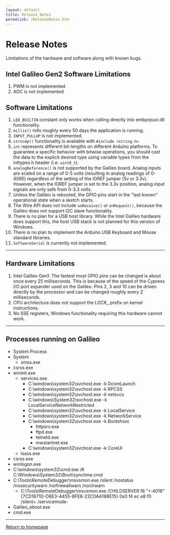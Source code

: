 ```yaml
---
layout: default
title: Release Notes
permalink: /ReleaseNotes.htm
---
```


<div class="jumbotron">
  <div class="container">
    <h1>Release Notes</h1>
    <p>Limitations of the hardware and software along with known bugs.</p>
  </div>
</div>
<div class="container">
  <h2>Intel Galileo Gen2 Software Limitations</h2>
  <p>
    <ol>
      <li>PWM is not implemented</li>
      <li>ADC is not implemented</li>
    </ol>
  </p>

  <h2>Software Limitations</h2>
  <p>
    <ol>
      <li>
        <code>LED_BUILTIN</code> constant only works when calling directly into embprpusr.dll functionality.
      </li>
      <li>
        <code>millis()</code> rolls roughly every 50 days the application is running.
      </li>
      <li>
        <code>INPUT_PULLUP</code> is not implemented.
      </li>
      <li>
        <code>strncmp()</code> functionality is available with <code>#include &lt;string.h&gt;</code>
      </li>
      <li>
        <code>int</code> represents different bit-lengths on different Arduino platforms. To guarantee a specific behavior with bitwise operations, you should cast the data to the explicit desired type using variable types from the inttypes.h header (i.e. <code>uint8_t</code>).
      </li>
      <li>
        <code>analogReference()</code> is not supported by the Galileo board.  Analog inputs are scaled on a range of 0-5 volts (resulting in analog readings of 0-4095) regardless of the setting of the IOREF jumper (5v or 3.3v). However, when the IOREF jumper is set to the 3.3v position, analog input signals are only safe from 0-3.3 volts.
      </li>
      <li>
        Unless the Galileo is rebooted, the GPIO pins start in the "last known" operational state when a sketch starts.
      </li>
      <li>
        The Wire API does not include <code>onReceive()</code> or <code>onRequest()</code>, because the Galileo does not support I2C slave functionality.
      </li>
      <li>
        There is no plan for a USB host library. While the Intel Galileo hardware does support this, the host USB stack is not planned for this version of Windows.
      </li>
      <li>
        There is no plan to implement the Arduino USB Keyboard and Mouse standard libraries. 
      </li>
      <li>
        <code>SoftwareSerial</code> is currently not implemented.
      </li>
    </ol>
  </p>
  <hr/>

  <h2>Hardware Limitations</h2>
  <p>
    <ol>
      <li>Intel Galileo Gen1: The fastest most GPIO pins can be changed is about once every 25 milliseconds. This is because of the speed of the Cypress I/O port expander used on the Galileo. Pins 2, 3 and 10 can be driven directly by the processor and can be changed roughly every 2 milliseconds.</li>
      <li>CPU architecture does not support the LOCK_ prefix on kernel instructions.</li>
      <li>No SSE registers, Windows functionality requiring this hardware cannot work.</li>
    </ol>
  </p>
  <hr/>

  <h2>Processes running on Galileo</h2>
  <p>
    <ul>
      <li>System Process</li>
      <li>
        System
        <ul>
          <li>smss.exe</li>
		</ul>
      </li>
      <li>csrss.exe</li>
      <li>
        wininit.exe
        <ul>
          <li>
            services.exe
            <ul>
              <li>C:\windows\system32\svchost.exe -k DcomLaunch</li>
              <li>C:\windows\system32\svchost.exe -k RPCSS</li>
              <li>C:\windows\system32\svchost.exe -k netsvcs</li>
              <li>C:\windows\System32\svchost.exe -k LocalServiceNetworkRestricted</li>
              <li>C:\windows\system32\svchost.exe -k LocalService</li>
              <li>C:\windows\system32\svchost.exe -k NetworkService</li>
              <li>
                C:\windows\system32\svchost.exe -k Bootshsvc
                <ul>
                  <li>httpsrv.exe</li>
                  <li>ftpd.exe</li>
                  <li>telnetd.exe</li>
                  <li>mwstartnet.exe</li>
                </ul>
              </li>
              <li>C:\windows\system32\svchost.exe -k CoreUI</li>
			</ul>
          </li>
          <li>lsass.exe</li>
		</ul>
      </li>
      <li>csrss.exe</li>
      <li>winlogon.exe</li>
      <li>C:\windows\system32\cmd.exe  /K C:\Windows\System32\Boot\synctime.cmd</li>
      <li>
        C:\Tools\RemoteDebugger\msvsmon.exe  /silent /nostatus /nosecuritywarn /nofirewallwarn /noclrwarn
        <ul>
          <li>C:\Tools\RemoteDebugger\msvsmon.exe /CHILDSERVER f8 "+:4018" {7CD1671D-D6E3-4455-8FE8-22C0AA188E15} 0x0 f4 ec e8 f0 /silent+ /servicemode-</li>
        </ul>
	  </li>
      <li>Galileo_eboot.exe</li>
      <li>cmd.exe</li>
    </ul>
  </p>
  <hr/>
  <a class="btn btn-default" href="{{site.baseurl}}/index.htm" role="button">Return to homepage</a>

